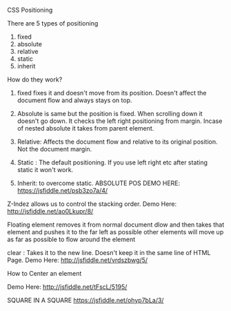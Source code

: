 CSS Positioning

There are 5 types of positioning

1. fixed
2. absolute
3. relative
4. static 
5. inherit

How do they work?


1. fixed fixes it and doesn't move from its position. Doesn't affect the document flow and always stays on top.

2. Absolute is same but the position is fixed. When scrolling down it doesn't go down. It checks the left right positioning from margin. Incase of nested absolute it takes from parent element.

3. Relative: Affects the document flow and relative to its original position. Not the document margin.

4. Static : The default positioning. If you use left right etc after stating static it won't work.

5. Inherit: to overcome static.
ABSOLUTE POS DEMO HERE: https://jsfiddle.net/psb3zo7a/4/

Z-Indez allows us to control the stacking order. 
Demo Here: http://jsfiddle.net/ao0Lkupr/8/

Floating element removes it from normal document dlow and then takes that element and pushes it to the far left as possible other elements will move up as far as possible to flow around the element

clear : Takes it to the new line. Doesn't keep it in the same line of HTML Page.
Demo Here: http://jsfiddle.net/vrdszbwg/5/

How to Center an element

Demo Here: http://jsfiddle.net/tFscL/5195/

SQUARE IN A SQUARE
https://jsfiddle.net/ohyp7bLa/3/